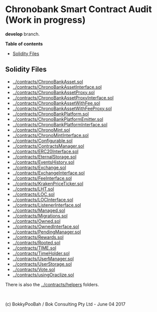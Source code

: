 # Chronobank Smart Contract Audit (Work in progress)

**develop** branch.

**Table of contents**

* [Solidity Files](#solidity-files)

## Solidity Files
* [../contracts/ChronoBankAsset.sol](../contracts/ChronoBankAsset.sol)
* [../contracts/ChronoBankAssetInterface.sol](../contracts/ChronoBankAssetInterface.sol)
* [../contracts/ChronoBankAssetProxy.sol](../contracts/ChronoBankAssetProxy.sol)
* [../contracts/ChronoBankAssetProxyInterface.sol](../contracts/ChronoBankAssetProxyInterface.sol)
* [../contracts/ChronoBankAssetWithFee.sol](../contracts/ChronoBankAssetWithFee.sol)
* [../contracts/ChronoBankAssetWithFeeProxy.sol](../contracts/ChronoBankAssetWithFeeProxy.sol)
* [../contracts/ChronoBankPlatform.sol](../contracts/ChronoBankPlatform.sol)
* [../contracts/ChronoBankPlatformEmitter.sol](../contracts/ChronoBankPlatformEmitter.sol)
* [../contracts/ChronoBankPlatformInterface.sol](../contracts/ChronoBankPlatformInterface.sol)
* [../contracts/ChronoMint.sol](../contracts/ChronoMint.sol)
* [../contracts/ChronoMintInterface.sol](../contracts/ChronoMintInterface.sol)
* [../contracts/Configurable.sol](../contracts/Configurable.sol)
* [../contracts/ContractsManager.sol](../contracts/ContractsManager.sol)
* [../contracts/ERC20Interface.sol](../contracts/ERC20Interface.sol)
* [../contracts/EternalStorage.sol](../contracts/EternalStorage.sol)
* [../contracts/EventsHistory.sol](../contracts/EventsHistory.sol)
* [../contracts/Exchange.sol](../contracts/Exchange.sol)
* [../contracts/ExchangeInterface.sol](../contracts/ExchangeInterface.sol)
* [../contracts/FeeInterface.sol](../contracts/FeeInterface.sol)
* [../contracts/KrakenPriceTicker.sol](../contracts/KrakenPriceTicker.sol)
* [../contracts/LHT.sol](../contracts/LHT.sol)
* [../contracts/LOC.sol](../contracts/LOC.sol)
* [../contracts/LOCInterface.sol](../contracts/LOCInterface.sol)
* [../contracts/ListenerInterface.sol](../contracts/ListenerInterface.sol)
* [../contracts/Managed.sol](../contracts/Managed.sol)
* [../contracts/Migrations.sol](../contracts/Migrations.sol)
* [../contracts/Owned.sol](../contracts/Owned.sol)
* [../contracts/OwnedInterface.sol](../contracts/OwnedInterface.sol)
* [../contracts/PendingManager.sol](../contracts/PendingManager.sol)
* [../contracts/Rewards.sol](../contracts/Rewards.sol)
* [../contracts/Rooted.sol](../contracts/Rooted.sol)
* [../contracts/TIME.sol](../contracts/TIME.sol)
* [../contracts/TimeHolder.sol](../contracts/TimeHolder.sol)
* [../contracts/UserManager.sol](../contracts/UserManager.sol)
* [../contracts/UserStorage.sol](../contracts/UserStorage.sol)
* [../contracts/Vote.sol](../contracts/Vote.sol)
* [../contracts/usingOraclize.sol](../contracts/usingOraclize.sol)



There is also the [../contracts/helpers](../contracts/helpers) folders.




<br />

(c) BokkyPooBah / Bok Consulting Pty Ltd - June 04 2017